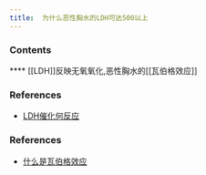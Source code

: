 ```yaml
---
title:  为什么恶性胸水的LDH可达500以上
--- 
```


### Contents
**** [[LDH]]反映无氧氧化,恶性胸水的[[瓦伯格效应]]

### References
- [LDH催化何反应](/LDH催化何反应)
### References
- [什么是瓦伯格效应](/什么是瓦伯格效应)
